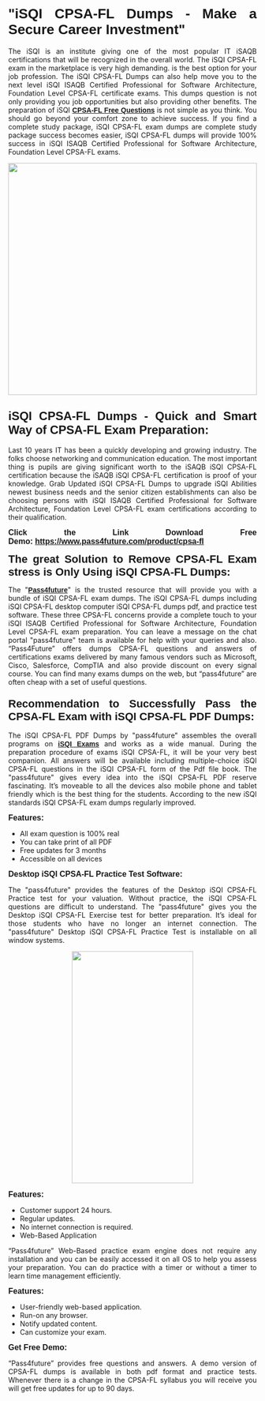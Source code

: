 
<h1 style="text-align: justify;"><span style="font-family:Tahoma,Geneva,sans-serif;"><strong>"iSQI CPSA-FL Dumps - Make a Secure Career Investment"</strong></span></h1>

<p style="text-align: justify;">The iSQI is an institute giving one of the most popular IT iSAQB certifications that will be recognized in the overall world. The iSQI CPSA-FL exam in the marketplace is very high demanding. is the best option for your job profession. The iSQI CPSA-FL Dumps can also help move you to the next level iSQI ISAQB Certified Professional for Software Architecture, Foundation Level CPSA-FL certificate exams. This dumps question is not only providing you job opportunities but also providing other benefits. The preparation of iSQI <span style="font-family:Tahoma,Geneva,sans-serif;"><strong><a href="https://www.pass4future.com/questions/isqi/cpsa-fl">CPSA-FL Free Questions</a></strong></span> is not simple as you think. You should go beyond your comfort zone to achieve success. If you find a complete study package, iSQI CPSA-FL exam dumps are complete study package success becomes easier, iSQI CPSA-FL dumps will provide 100% success in iSQI ISAQB Certified Professional for Software Architecture, Foundation Level CPSA-FL exams.</p>

<p style="text-align: justify;"><a href="https://www.pass4future.com/product/cpsa-fl"><img alt="" src="https://lh3.googleusercontent.com/pw/AM-JKLVhEO4I138wJzOepD3laGU-R1M7eT-OTYdow6pCESip26lSeaxxzS9BVWUKuzj1e3L_MoxCfVgBEvV8ODwl1LGzlZbt6HJm3NXXplPwnYiBfuYM_eQCcVVRMaAwHdsl3AhHOZS-up7mzwmd4i4EpEGq=w1112-h625-no?authuser=0" style="width: 100%; height: 470px;" /></a></p>

<h2 style="text-align: justify;"><span style="font-size:24px;"><strong><span style="font-family:Tahoma,Geneva,sans-serif;">iSQI CPSA-FL Dumps - Quick and Smart Way of CPSA-FL Exam Preparation:</span></strong></span></h2>

<p style="text-align: justify;">Last 10 years IT has been a quickly developing and growing industry. The folks choose networking and communication education. The most important thing is pupils are giving significant worth to the iSAQB iSQI CPSA-FL certification because the iSAQB iSQI CPSA-FL certification is proof of your knowledge. Grab Updated iSQI CPSA-FL Dumps to upgrade iSQI Abilities newest business needs and the senior citizen establishments can also be choosing persons with iSQI ISAQB Certified Professional for Software Architecture, Foundation Level CPSA-FL exam certifications according to their qualification.</p>

<p style="text-align: justify;"><strong><span style="font-family:Lucida Sans Unicode,Lucida Grande,sans-serif;"><span style="font-size:16px;">Click the Link Download Free Demo: <a href="https://www.pass4future.com/product/cpsa-fl">https://www.pass4future.com/product/cpsa-fl</a></span></span></strong></p>

<p style="text-align: justify;"><strong><span style="font-size:22px;"><span style="font-family:Tahoma,Geneva,sans-serif;">The great Solution to Remove CPSA-FL Exam stress is Only Using iSQI CPSA-FL Dumps:</span></span></strong></p>

<p style="text-align: justify;">The "<span style="font-family:Lucida Sans Unicode,Lucida Grande,sans-serif;"><a href="https://www.pass4future.com/"><strong>Pass4future</strong></a></span>" is the trusted resource that will provide you with a bundle of iSQI CPSA-FL exam dumps. The iSQI CPSA-FL dumps including iSQI CPSA-FL desktop computer iSQI CPSA-FL dumps pdf, and practice test software. These three CPSA-FL concerns provide a complete touch to your iSQI ISAQB Certified Professional for Software Architecture, Foundation Level CPSA-FL exam preparation. You can leave a message on the chat portal "pass4future" team is available for help with your queries and also. “Pass4Future” offers dumps CPSA-FL questions and answers of certifications exams delivered by many famous vendors such as Microsoft, Cisco, Salesforce, CompTIA and also provide discount on every signal course. You can find many exams dumps on the web, but “pass4future” are often cheap with a set of useful questions.</p>

<h3 style="text-align: justify;"><span style="font-size:22px;"><strong><span style="font-family:Tahoma,Geneva,sans-serif;">Recommendation to Successfully Pass the CPSA-FL Exam with iSQI CPSA-FL PDF Dumps:</span></strong></span></h3>

<p style="text-align: justify;">The iSQI CPSA-FL PDF Dumps by "pass4future" assembles the overall programs on <span style="font-family:Lucida Sans Unicode,Lucida Grande,sans-serif;"><strong><a href="https://www.pass4future.com/isqi">iSQI Exams</a></strong></span> and works as a wide manual. During the preparation procedure of exams iSQI CPSA-FL, it will be your very best companion. All answers will be available including multiple-choice iSQI CPSA-FL questions in the iSQI CPSA-FL form of the Pdf file book. The "pass4future" gives every idea into the iSQI CPSA-FL PDF reserve fascinating. It’s moveable to all the devices also mobile phone and tablet friendly which is the best thing for the students. According to the new iSQI standards iSQI CPSA-FL exam dumps regularly improved.</p>

<p style="text-align: justify;"><span style="font-family:Lucida Sans Unicode,Lucida Grande,sans-serif;"><span style="font-size:16px;"><strong>Features:</strong></span></span></p>

<ul>
	<li style="text-align: justify;">All exam question is 100% real</li>
	<li style="text-align: justify;">You can take print of all PDF</li>
	<li style="text-align: justify;">Free updates for 3 months </li>
	<li style="text-align: justify;">Accessible on all devices</li>
</ul>

<p style="text-align: justify;"><span style="font-family:Tahoma,Geneva,sans-serif;"><span style="font-size:16px;"><strong>Desktop iSQI CPSA-FL Practice Test Software:</strong></span></span></p>

<p style="text-align: justify;">The "pass4future" provides the features of the Desktop iSQI CPSA-FL Practice test for your valuation. Without practice, the iSQI CPSA-FL questions are difficult to understand. The "pass4future" gives you the Desktop iSQI CPSA-FL Exercise test for better preparation. It’s ideal for those students who have no longer an internet connection. The "pass4future" Desktop iSQI CPSA-FL Practice Test is installable on all window systems.</p>

<p style="text-align: center;"><a href="https://www.pass4future.com/product/cpsa-fl"><img alt="" src="https://lh3.googleusercontent.com/pw/AM-JKLV3yUm3jiqqIo1xIsj1VJ_UeysYexQY-pRYO0rIFl3vg11QZioN-gzffpw2AfKqFynWuvoXOreWrWS0swpr4xmOSWfwII2jvatteuqrfxiWGFBSHPiZUCoi33jqeymK5dmu-0enyX6tayRCAMHw05jv=s625-no?authuser=0" style="width: 70%; height: 470px;" /></a></p>

<p style="text-align: justify;"><span style="font-size:16px;"><span style="font-family:Lucida Sans Unicode,Lucida Grande,sans-serif;"><strong>Features:</strong></span></span></p>

<ul>
	<li style="text-align: justify;">Customer support 24 hours. </li>
	<li style="text-align: justify;">Regular updates. </li>
	<li style="text-align: justify;">No internet connection is required.</li>
	<li style="text-align: justify;">Web-Based Application</li>
</ul>

<p style="text-align: justify;">“Pass4future” Web-Based practice exam engine does not require any installation and you can be easily accessed it on all OS to help you assess your preparation. You can do practice with a timer or without a timer to learn time management efficiently.</p>

<p style="text-align: justify;"><strong><span style="font-size:16px;"><span style="font-family:Lucida Sans Unicode,Lucida Grande,sans-serif;">Features:</span></span></strong></p>

<ul>
	<li style="text-align: justify;">User-friendly web-based application.</li>
	<li style="text-align: justify;">Run-on any browser. </li>
	<li style="text-align: justify;">Notify updated content.</li>
	<li style="text-align: justify;">Can customize your exam.</li>
</ul>

<p style="text-align: justify;"><span style="font-size:16px;"><span style="font-family:Lucida Sans Unicode,Lucida Grande,sans-serif;"><strong>Get Free Demo:</strong></span></span></p>

<p style="text-align: justify;">“Pass4future” provides free questions and answers. A demo version of CPSA-FL dumps is available in both pdf format and practice tests. Whenever there is a change in the CPSA-FL syllabus you will receive you will get free updates for up to 90 days. </p>
